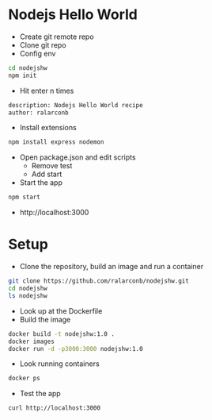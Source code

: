 # Nodejs Hello World
- Create git remote repo
- Clone git repo
- Config env
```sh
cd nodejshw
npm init
```
- Hit enter n times
```sh
description: Nodejs Hello World recipe
author: ralarconb
```
- Install extensions
```sh
npm install express nodemon
```
- Open package.json and edit scripts
  - Remove test
  - Add start
- Start the app
```sh
npm start
```
- http://localhost:3000
# Setup
- Clone the repository, build an image and run a container
```sh
git clone https://github.com/ralarconb/nodejshw.git
cd nodejshw
ls nodejshw
```
- Look up at the Dockerfile
- Build the image
```sh
docker build -t nodejshw:1.0 .
docker images
docker run -d -p3000:3000 nodejshw:1.0
```
- Look running containers
```sh
docker ps
```
- Test the app
```
curl http://localhost:3000
```
